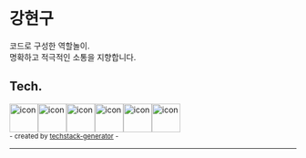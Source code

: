 # 강현구

<p>
  코드로 구성한 역할놀이.<br>
  명확하고 적극적인 소통을 지향합니다. <br>
</p>

<!-- > [Resume](https://abalone-shawl-d3d.notion.site/7e85c442c0004ddea63222b2208d967e) <br> -->
<!-- > [작업 중인 repo 🚧](https://github.com/nine57/ninePJT) <br> -->
<!-- > [Blog](https://velog.io/@nine57) <br> -->
<!-- [<img align="center" alt="LinkedIn" width="20px" src="https://user-images.githubusercontent.com/65281583/157831886-4137ba92-d445-47b5-bed5-d42cb778c1b2.png" />](https://www.rocketpunch.com/@gusrn015) -->

## Tech.
<div style="display: flex; align-items: flex-start;">
  <img src="https://techstack-generator.vercel.app/python-icon.svg" alt="icon" width="50" height="50"/>
  <img src="https://techstack-generator.vercel.app/django-icon.svg" alt="icon" width="50" height="50"/>
  <img src="https://techstack-generator.vercel.app/docker-icon.svg" alt="icon" width="50" height="50" />
  <img src="https://techstack-generator.vercel.app/aws-icon.svg" alt="icon" width="50" height="50" />
  <img src="https://techstack-generator.vercel.app/restapi-icon.svg" alt="icon" width="50" height="50" />
  <img src="https://techstack-generator.vercel.app/github-icon.svg" alt="icon" width="50" height="50"/>
</div>
<sub> - created by <a href="https://github.com/qkrdmstlr3/techstack-generator" target="_blank">techstack-generator</a> -</sub>

---

<!-- <div style="margin-top: 20px;">

![nine57's GitHub stats](https://github-readme-stats.vercel.app/api?username=nine57&show_icons=true&theme=vue)
</div>

<div style="margin-top: 20px;">

[![nine57's Solved.ac 프로필](http://mazassumnida.wtf/api/v2/generate_badge?boj=gusrn015)](https://solved.ac/gusrn015)
</div> -->
